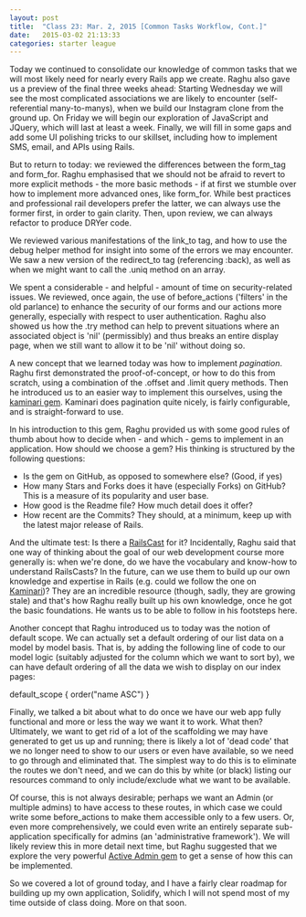 ```yaml
---
layout: post
title:  "Class 23: Mar. 2, 2015 [Common Tasks Workflow, Cont.]"
date:   2015-03-02 21:13:33
categories: starter league
---
```


Today we continued to consolidate our knowledge of common tasks that we will most likely need for nearly every Rails app we create. Raghu also gave us a preview of the final three weeks ahead: Starting Wednesday we will see the most complicated associations we are likely to encounter (self-referential many-to-manys), when we build our Instagram clone from the ground up. On Friday we will begin our exploration of JavaScript and JQuery, which will last at least a week. Finally, we will fill in some gaps and add some UI polishing tricks to our skillset, including how to implement SMS, email, and APIs using Rails.

But to return to today: we reviewed the differences between the form_tag and form_for. Raghu emphasised that we should not be afraid to revert to more explicit methods - the more basic methods - if at first we stumble over how to implement more advanced ones, like form_for. While best practices and professional rail developers prefer the latter, we can always use the former first, in order to gain clarity. Then, upon review, we can always refactor to produce DRYer code.

We reviewed various manifestations of the link_to tag, and how to use the debug helper method for insight into some of the errors we may encounter. We saw a new version of the redirect_to tag (referencing :back), as well as when we might want to call the .uniq method on an array.

We spent a considerable - and helpful - amount of time on security-related issues. We reviewed, once again, the use of before_actions ('filters' in the old parlance) to enhance the security of our forms and our actions more generally, especially with respect to user authentication. Raghu also showed us how the .try method can help to prevent situations where an associated object is 'nil' (permissibly) and thus breaks an entire display page, when we still want to allow it to be 'nil' without doing so.

A new concept that we learned today was how to implement <em>pagination</em>. Raghu first demonstrated the proof-of-concept, or how to do this from scratch, using a combination of the .offset and .limit query methods. Then he introduced us to an easier way to implement this ourselves, using the <a title="Kaminari Gem" href="https://github.com/amatsuda/kaminari" target="_blank">kaminari gem</a>. Kaminari does pagination quite nicely, is fairly configurable, and is straight-forward to use.

In his introduction to this gem, Raghu provided us with some good rules of thumb about how to decide when - and which - gems to implement in an application. How should we choose a gem? His thinking is structured by the following questions:

<ul>
  <li>Is the gem on GitHub, as opposed to somewhere else? (Good, if yes)</li>
  <li>How many Stars and Forks does it have (especially Forks) on GitHub? This is a measure of its popularity and user base.</li>
  <li>How good is the Readme file? How much detail does it offer?</li>
  <li>How recent are the Commits? They should, at a minimum, keep up with the latest major release of Rails.</li>
</ul>

And the ultimate test: Is there a <a title="RailsCasts" href="http://railscasts.com" target="_blank">RailsCast</a> for it? Incidentally, Raghu said that one way of thinking about the goal of our web development course more generally is: when we're done, do we have the vocabulary and know-how to understand RailsCasts? In the future, can we use them to build up our own knowledge and expertise in Rails (e.g. could we follow the one on <a title="Pagination with Kaminari" href="http://railscasts.com/episodes/254-pagination-with-kaminari" target="_blank">Kaminari</a>)? They are an incredible resource (though, sadly, they are growing stale) and that's how Raghu really built up his own knowledge, once he got the basic foundations. He wants us to be able to follow in his footsteps here.

Another concept that Raghu introduced us to today was the notion of default scope. We can actually set a default ordering of our list data on a model by model basis. That is, by adding the following line of code to our model logic (suitably adjusted for the column which we want to sort by), we can have default ordering of all the data we wish to display on our index pages:

default_scope { order("name ASC") }

Finally, we talked a bit about what to do once we have our web app fully functional and more or less the way we want it to work. What then? Ultimately, we want to get rid of a lot of the scaffolding we may have generated to get us up and running; there is likely a lot of 'dead code' that we no longer need to show to our users or even have available, so we need to go through and eliminated that. The simplest way to do this is to eliminate the routes we don't need, and we can do this by white (or black) listing our resources command to only include/exclude what we want to be available.

Of course, this is not always desirable; perhaps we want an Admin (or multiple admins) to have access to these routes, in which case we could write some before_actions to make them accessible only to a few users. Or, even more comprehensively, we could even write an entirely separate sub-application specifically for admins (an 'administrative framework'). We will likely review this in more detail next time, but Raghu suggested that we explore the very powerful <a title="Active Admin Gem" href="http://activeadmin.info" target="_blank">Active Admin gem</a> to get a sense of how this can be implemented.

So we covered a lot of ground today, and I have a fairly clear roadmap for building up my own application, Solidify, which I will not spend most of my time outside of class doing. More on that soon.
